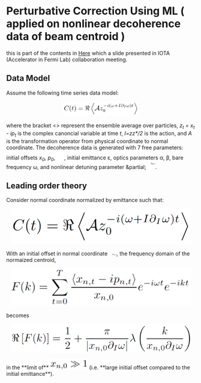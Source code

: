 # Perturbative Correction Using ML ( applied on nonlinear decoherence data of beam centroid )
this is part of the contents in [Here](MLdecoherence1.pdf) which a slide presented in IOTA (Accelerator in Fermi Lab) collaboration meeting.

## Data Model 

Assume the following time series data model:

<p align="center">
  <img src="deco_data_model.png" width="200"/>
</p>

where the bracket <> represent the ensemble average over particles, *z<sub>t</sub> = x<sub>t</sub> - ip<sub>t</sub>* is the complex canoncial variable at time *t*, *I=zz<super>\*</super>/2* is the action, and *A* is the transformation operator from physical coordinate to normal coordinate. The decoherence data is generated with 7 free parameters: initial offsets *x<sub>0</sub>, p<sub>0</sub>*, <img src="p0.png" width="20"/>, initial emittance &epsilon;, optics parameters &alpha;, &beta;, bare frequency &omega;, and nonlinear detuning parameter &partial; <img src="detuning.png" width="20"/>.


## Leading order theory

Consider normal coordinate normalized by emittance such that:
<p align="center">
  <img src="deco_data_model.png" width="480"/>
</p>
With an initial offset in normal coordinate <img src="xn0.png" width="20"/>, the frequency domain of the normaized centroid,
<p align="center">
  <img src="DFT.png" width="480"/>
</p>
becomes
<p align="center">
  <img src="LeadingOrderTheory.png" width="480"/>
</p>
in the **limit of** <img src="offset_limit.png" width="100"/> (i.e. **large initial offset compared to the initial emittance**).

